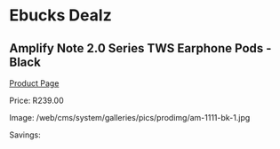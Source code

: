 
# Ebucks Dealz
## Amplify Note 2.0 Series TWS Earphone Pods - Black
[Product Page](https://www.ebucks.com/web/shop/productSelected.do?prodId=1206101174&catId=1205739018)

Price: R239.00

Image: /web/cms/system/galleries/pics/prodimg/am-1111-bk-1.jpg

Savings: 


	